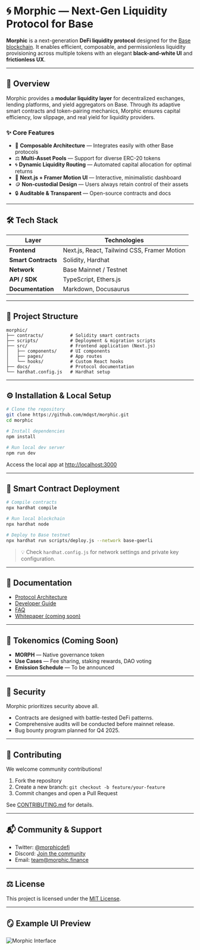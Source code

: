 # 🌀 Morphic — Next-Gen Liquidity Protocol for Base

**Morphic** is a next-generation **DeFi liquidity protocol** designed for the [Base blockchain](https://base.org).
It enables efficient, composable, and permissionless liquidity provisioning across multiple tokens with an elegant **black-and-white UI** and **frictionless UX**.

---

## 🚀 Overview

Morphic provides a **modular liquidity layer** for decentralized exchanges, lending platforms, and yield aggregators on Base.
Through its adaptive smart contracts and token-pairing mechanics, Morphic ensures capital efficiency, low slippage, and real yield for liquidity providers.

### ✨ Core Features

* 🧩 **Composable Architecture** — Integrates easily with other Base protocols
* ⚖️ **Multi-Asset Pools** — Support for diverse ERC-20 tokens
* 🌀 **Dynamic Liquidity Routing** — Automated capital allocation for optimal returns
* 🧠 **Next.js + Framer Motion UI** — Interactive, minimalistic dashboard
* 🪙 **Non-custodial Design** — Users always retain control of their assets
* 🔒 **Auditable & Transparent** — Open-source contracts and docs

---

## 🛠 Tech Stack

| Layer               | Technologies                                |
| ------------------- | ------------------------------------------- |
| **Frontend**        | Next.js, React, Tailwind CSS, Framer Motion |
| **Smart Contracts** | Solidity, Hardhat                           |
| **Network**         | Base Mainnet / Testnet                      |
| **API / SDK**       | TypeScript, Ethers.js                       |
| **Documentation**   | Markdown, Docusaurus                        |

---

## 🧩 Project Structure

```
morphic/
├── contracts/          # Solidity smart contracts
├── scripts/            # Deployment & migration scripts
├── src/                # Frontend application (Next.js)
│   ├── components/     # UI components
│   ├── pages/          # App routes
│   └── hooks/          # Custom React hooks
├── docs/               # Protocol documentation
└── hardhat.config.js   # Hardhat setup
```

---

## ⚙️ Installation & Local Setup

```bash
# Clone the repository
git clone https://github.com/mdqst/morphic.git
cd morphic

# Install dependencies
npm install

# Run local dev server
npm run dev
```

Access the local app at [http://localhost:3000](http://localhost:3000)

---

## 🧱 Smart Contract Deployment

```bash
# Compile contracts
npx hardhat compile

# Run local blockchain
npx hardhat node

# Deploy to Base testnet
npx hardhat run scripts/deploy.js --network base-goerli
```

> 💡 Check `hardhat.config.js` for network settings and private key configuration.

---

## 📖 Documentation

* [Protocol Architecture](docs/protocol.md)
* [Developer Guide](docs/developer-guide.md)
* [FAQ](docs/faq.md)
* [Whitepaper (coming soon)](docs/whitepaper.md)

---

## 🧠 Tokenomics (Coming Soon)

* **MORPH** — Native governance token
* **Use Cases** — Fee sharing, staking rewards, DAO voting
* **Emission Schedule** — To be announced

---

## 🔐 Security

Morphic prioritizes security above all.

* Contracts are designed with battle-tested DeFi patterns.
* Comprehensive audits will be conducted before mainnet release.
* Bug bounty program planned for Q4 2025.

---

## 🤝 Contributing

We welcome community contributions!

1. Fork the repository
2. Create a new branch: `git checkout -b feature/your-feature`
3. Commit changes and open a Pull Request

See [CONTRIBUTING.md](docs/contributing.md) for details.

---

## 📬 Community & Support

* Twitter: [@morphicdefi](https://twitter.com/morphicdefi)
* Discord: [Join the community](https://discord.gg/morphic)
* Email: [team@morphic.finance](mailto:team@morphic.finance)

---

## ⚖️ License

This project is licensed under the [MIT License](LICENSE).

---

## 🪞 Example UI Preview

![Morphic Interface](docs/assets/preview.png)
